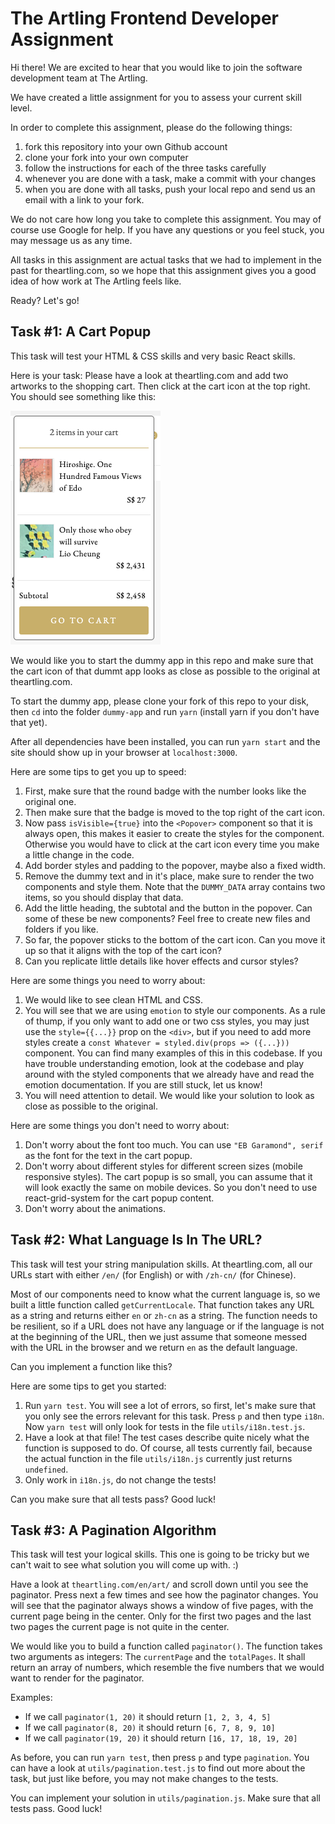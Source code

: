 # The Artling Frontend Developer Assignment

Hi there! We are excited to hear that you would like to join the software
development team at The Artling.

We have created a little assignment for you to assess your current skill level.

In order to complete this assignment, please do the following things:

1. fork this repository into your own Github account
1. clone your fork into your own computer
1. follow the instructions for each of the three tasks carefully
1. whenever you are done with a task, make a commit with your changes
1. when you are done with all tasks, push your local repo and send us an email
   with a link to your fork.

We do not care how long you take to complete this assignment. You may of course
use Google for help. If you have any questions or you feel stuck, you may
message us as any time.

All tasks in this assignment are actual tasks that we had to implement in the
past for theartling.com, so we hope that this assignment gives you a good idea
of how work at The Artling feels like.

Ready? Let's go!

## Task #1: A Cart Popup

This task will test your HTML & CSS skills and very basic React skills.

Here is your task: Please have a look at theartling.com and add two artworks
to the shopping cart. Then click at the cart icon at the top right. You should
see something like this:

![Cart Popup](cart-popup.png)

We would like you to start the dummy app in this repo and make sure that the
cart icon of that dummt app looks as close as possible to the original at
theartling.com.

To start the dummy app, please clone your fork of this repo to your disk, then
`cd` into the folder `dummy-app` and run `yarn` (install yarn if you don't have
that yet).

After all dependencies have been installed, you can run `yarn start` and the
site should show up in your browser at `localhost:3000`.

Here are some tips to get you up to speed:

1. First, make sure that the round badge with the number looks like the original
   one.
1. Then make sure that the badge is moved to the top right of the cart icon.
1. Now pass `isVisible={true}` into the `<Popover>` component so that it is
   always open, this makes it easier to create the styles for the component.
   Otherwise you would have to click at the cart icon every time you make a
   little change in the code.
1. Add border styles and padding to the popover, maybe also a fixed width.
1. Remove the dummy text and in it's place, make sure to render the two
   <CartItem> components and style them. Note that the `DUMMY_DATA` array
   contains two items, so you should display that data.
1. Add the little heading, the subtotal and the button in the popover. Can
   some of these be new components? Feel free to create new files and folders
   if you like.
1. So far, the popover sticks to the bottom of the cart icon. Can you move it
   up so that it aligns with the top of the cart icon?
1. Can you replicate little details like hover effects and cursor styles?

Here are some things you need to worry about:

1. We would like to see clean HTML and CSS.
1. You will see that we are using `emotion` to style our components. As a rule
   of thump, if you only want to add one or two css styles, you may just use
   the `style={{...}}` prop on the `<div>`, but if you need to add more styles
   create a `const Whatever = styled.div(props => ({...}))` component. You can
   find many examples of this in this codebase. If you have trouble
   understanding emotion, look at the codebase and play around with the styled
   components that we already have and read the emotion documentation. If you
   are still stuck, let us know!
1. You will need attention to detail. We would like your solution to look as
   close as possible to the original.

Here are some things you don't need to worry about:

1. Don't worry about the font too much. You can use `"EB Garamond", serif` as
   the font for the text in the cart popup.
1. Don't worry about different styles for different screen sizes (mobile
   responsive styles). The cart popup is so small, you can assume that it will
   look exactly the same on mobile devices. So you don't need to use
   react-grid-system for the cart popup content.
1. Don't worry about the animations.

## Task #2: What Language Is In The URL?

This task will test your string manipulation skills. At theartling.com, all our
URLs start with either `/en/` (for English) or with `/zh-cn/` (for Chinese).

Most of our components need to know what the current language is, so we built
a little function called `getCurrentLocale`. That function takes any URL as
a string and returns either `en` or `zh-cn` as a string. The function needs to
be resilient, so if a URL does not have any language or if the language is
not at the beginning of the URL, then we just assume that someone messed with
the URL in the browser and we return `en` as the default language.

Can you implement a function like this?

Here are some tips to get you started:

1. Run `yarn test`. You will see a lot of errors, so first, let's make sure that
   you only see the errors relevant for this task. Press `p` and then type `i18n`.
   Now `yarn test` will only look for tests in the file `utils/i18n.test.js`.
1. Have a look at that file! The test cases describe quite nicely what the function
   is supposed to do. Of course, all tests currently fail, because the actual
   function in the file `utils/i18n.js` currently just returns `undefined`.
1. Only work in `i18n.js`, do not change the tests!

Can you make sure that all tests pass? Good luck!

## Task #3: A Pagination Algorithm

This task will test your logical skills. This one is going to be tricky but we
can't wait to see what solution you will come up with. :)

Have a look at `theartling.com/en/art/` and scroll down until you see the
paginator. Press next a few times and see how the paginator changes. You will
see that the paginator always shows a window of five pages, with the current
page being in the center. Only for the first two pages and the last two pages
the current page is not quite in the center.

We would like you to build a function called `paginator()`. The function takes
two arguments as integers: The `currentPage` and the `totalPages`. It shall
return an array of numbers, which resemble the five numbers that we would want
to render for the paginator.

Examples:

- If we call `paginator(1, 20)` it should return `[1, 2, 3, 4, 5]`
- If we call `paginator(8, 20)` it should return `[6, 7, 8, 9, 10]`
- If we call `paginator(19, 20)` it should return `[16, 17, 18, 19, 20]`

As before, you can run `yarn test`, then press `p` and type `pagination`. You
can have a look at `utils/pagination.test.js` to find out more about the task,
but just like before, you may not make changes to the tests.

You can implement your solution in `utils/pagination.js`. Make sure that all
tests pass. Good luck!
